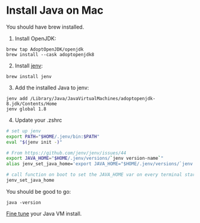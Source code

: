 # Install Java on Mac

You should have brew installed.

1. Install OpenJDK:

```console
brew tap AdoptOpenJDK/openjdk
brew install --cask adoptopenjdk8
```

2. Install [jenv](https://github.com/jenv/jenv):

```console
brew install jenv
```

3. Add the installed Java to jenv:

```console
jenv add /Library/Java/JavaVirtualMachines/adoptopenjdk-8.jdk/Contents/Home
jenv global 1.8
```

4. Update your .zshrc

```sh
# set up jenv
export PATH="$HOME/.jenv/bin:$PATH"
eval "$(jenv init -)"

# From https://github.com/jenv/jenv/issues/44
export JAVA_HOME="$HOME/.jenv/versions/`jenv version-name`"
alias jenv_set_java_home='export JAVA_HOME="$HOME/.jenv/versions/`jenv version-name`"'

# call function on boot to set the JAVA_HOME var on every terminal startup
jenv_set_java_home
```

You should be good to go:

```console
java -version
```

[Fine tune](../java-vm.html) your Java VM install.
